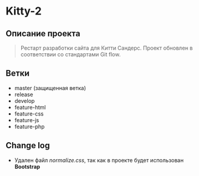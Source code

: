 # Kitty-2

<!-- Restart work on the s+ite for Kitty Sanders -->

## Описание проекта

> Рестарт разработки сайта для Китти Сандерс. Проект обновлен в соответствии со стандартами Git flow.

## Ветки

- master (защищенная ветка)
- release
- develop
- feature-html
- feature-css
- feature-js
- feature-php

## Change log

- Удален файл _normalize.css_, так как в проекте будет использован **Bootstrap**
